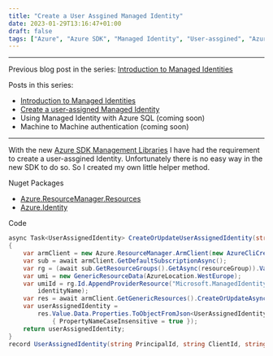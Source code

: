 ```yaml
---
title: "Create a User Assgined Managed Identity"
date: 2023-01-29T13:16:47+01:00
draft: false
tags: ["Azure", "Azure SDK", "Managed Identity", "User-assgined", "AzureAD"]
---
```

---
Previous blog post in the series: [Introduction to Managed Identities](/posts/introduction-to-managed-identities)

Posts in this series:
- [Introduction to Managed Identities](/posts/introduction-to-managed-identities)
- [Create a user-assigned Managed Identity](/posts/create-a-user-assgined-managed-identity) 
- Using Managed Identity with Azure SQL (coming soon)
- Machine to Machine authentication (coming soon)
---
With the new [Azure SDK Management Libraries](https://azure.github.io/azure-sdk/releases/latest/mgmt/dotnet.html) I have had the requirement to create a user-assgined Identity. Unfortunately there is no easy way in the new SDK to do so. So I created my own little helper method.

Nuget Packages
- [Azure.ResourceManager.Resources](https://www.nuget.org/packages/Azure.ResourceManager.Resources)
- [Azure.Identity](https://www.nuget.org/packages/Azure.Identity)  
  
Code
```csharp
async Task<UserAssignedIdentity> CreateOrUpdateUserAssignedIdentity(string identityName, string resourceGroup)
{
    var armClient = new Azure.ResourceManager.ArmClient(new AzureCliCredential());
    var sub = await armClient.GetDefaultSubscriptionAsync();
    var rg = (await sub.GetResourceGroups().GetAsync(resourceGroup)).Value;
    var umi = new GenericResourceData(AzureLocation.WestEurope);
    var umiId = rg.Id.AppendProviderResource("Microsoft.ManagedIdentity", "userAssignedIdentities",
        identityName);
    var res = await armClient.GetGenericResources().CreateOrUpdateAsync(Azure.WaitUntil.Completed, umiId, umi);
    var userAssignedIdentity =
        res.Value.Data.Properties.ToObjectFromJson<UserAssignedIdentity>(new JsonSerializerOptions()
            { PropertyNameCaseInsensitive = true });
    return userAssignedIdentity;
}
record UserAssignedIdentity(string PrincipalId, string ClientId, string TenantId);
```